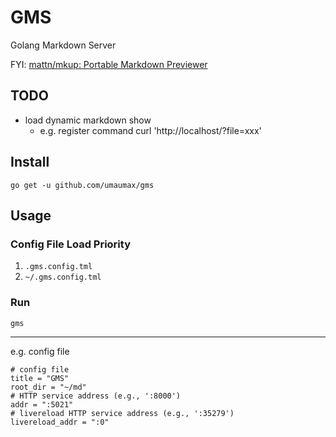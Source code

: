 # GMS

Golang Markdown Server

FYI: [mattn/mkup: Portable Markdown Previewer]( https://github.com/mattn/mkup )

## TODO
* load dynamic markdown show
  * e.g. register command curl 'http://localhost/?file=xxx'

## Install
```
go get -u github.com/umaumax/gms
```

## Usage
### Config File Load Priority
1. `.gms.config.tml`
1. `~/.gms.config.tml`

### Run
```
gms
```

----

e.g. config file
```
# config file
title = "GMS"
root_dir = "~/md"
# HTTP service address (e.g., ':8000')
addr = ":5021"
# livereload HTTP service address (e.g., ':35279')
livereload_addr = ":0"
```
